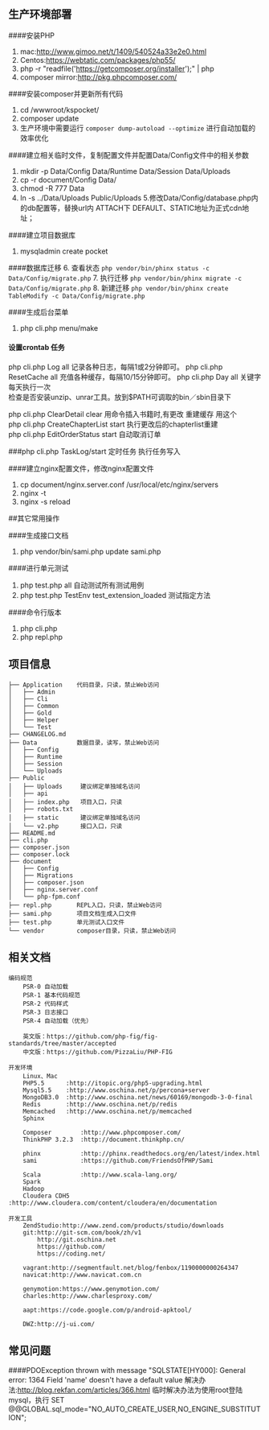 
## 生产环境部署

####安装PHP
1. mac:http://www.gimoo.net/t/1409/540524a33e2e0.html
2. Centos:https://webtatic.com/packages/php55/
3. php -r "readfile('https://getcomposer.org/installer');" | php
4. composer mirror:http://pkg.phpcomposer.com/

####安装composer并更新所有代码
1. cd /wwwroot/kspocket/
2. composer update
3. 生产环境中需要运行 `composer dump-autoload --optimize` 进行自动加载的效率优化

####建立相关临时文件，复制配置文件并配置Data/Config文件中的相关参数
1. mkdir -p Data/Config  Data/Runtime Data/Session Data/Uploads
2. cp -r document/Config Data/
3. chmod -R 777 Data
4. ln -s ../Data/Uploads Public/Uploads
5.修改Data/Config/database.php内的db配置等，替换url内 ATTACH下 DEFAULT、STATIC地址为正式cdn地址；

####建立项目数据库
1. mysqladmin create pocket

####数据库迁移
6. 查看状态 `php vendor/bin/phinx status -c Data/Config/migrate.php`
7. 执行迁移 `php vendor/bin/phinx migrate -c Data/Config/migrate.php`
8. 新建迁移 `php vendor/bin/phinx create TableModify -c Data/Config/migrate.php`

####生成后台菜单
1. php cli.php menu/make

#### 设置crontab 任务
php cli.php Log all  记录各种日志，每隔1或2分钟即可。
php cli.php ResetCache all   充值各种缓存，每隔10/15分钟即可。
php cli.php  Day all  关键字 每天执行一次      
检查是否安装unzip、unrar工具。放到$PATH可调取的bin／sbin目录下  

php cli.php ClearDetail clear 用命令插入书籍时,有更改 重建缓存 用这个  
php cli.php CreateChapterList start 执行更改后的chapterlist重建  
php cli.php EditOrderStatus start   自动取消订单  
 

###php cli.php TaskLog/start     定时任务 执行任务写入





####建立nginx配置文件，修改nginx配置文件
1. cp document/nginx.server.conf /usr/local/etc/nginx/servers
2. nginx -t
3. nginx -s reload

##其它常用操作

####生成接口文档
1. php vendor/bin/sami.php update sami.php

####进行单元测试
1. php test.php all 自动测试所有测试用例
2. php test.php TestEnv test_extension_loaded 测试指定方法

####命令行版本
1. php cli.php
2. php repl.php

## 项目信息
```
├── Application    代码目录，只读，禁止Web访问
│   ├── Admin
│   ├── Cli
│   ├── Common
│   ├── Gold
│   ├── Helper
│   └── Test
├── CHANGELOG.md
├── Data           数据目录，读写，禁止Web访问
│   ├── Config
│   ├── Runtime
│   ├── Session
│   └── Uploads
├── Public
│   ├── Uploads     建议绑定单独域名访问
│   ├── api
│   ├── index.php   项目入口，只读
│   ├── robots.txt  
│   ├── static      建议绑定单独域名访问
│   └── v2.php      接口入口，只读
├── README.md
├── cli.php
├── composer.json
├── composer.lock
├── document
│   ├── Config
│   ├── Migrations
│   ├── composer.json
│   ├── nginx.server.conf
│   └── php-fpm.conf
├── repl.php       REPL入口，只读，禁止Web访问
├── sami.php       项目文档生成入口文件
├── test.php       单元测试入口文件
└── vendor         composer目录，只读，禁止Web访问
```

## 相关文档

```
编码规范
    PSR-0 自动加载
    PSR-1 基本代码规范
    PSR-2 代码样式
    PSR-3 日志接口
    PSR-4 自动加载（优先）

    英文版：https://github.com/php-fig/fig-standards/tree/master/accepted
    中文版：https://github.com/PizzaLiu/PHP-FIG

开发环境
    Linux、Mac
    PHP5.5      :http://itopic.org/php5-upgrading.html
    Mysql5.5    :http://www.oschina.net/p/percona+server
    MongoDB3.0  :http://www.oschina.net/news/60169/mongodb-3-0-final
    Redis       :http://www.oschina.net/p/redis
    Memcached   :http://www.oschina.net/p/memcached
    Sphinx

    Composer        :http://www.phpcomposer.com/
    ThinkPHP 3.2.3  :http://document.thinkphp.cn/

    phinx           :http://phinx.readthedocs.org/en/latest/index.html
	sami            :https://github.com/FriendsOfPHP/Sami

    Scala           :http://www.scala-lang.org/
    Spark
    Hadoop
    Cloudera CDH5   :http://www.cloudera.com/content/cloudera/en/documentation

开发工具
    ZendStudio:http://www.zend.com/products/studio/downloads
    git:http://git-scm.com/book/zh/v1
        http://git.oschina.net
        https://github.com/
        https://coding.net/

    vagrant:http://segmentfault.net/blog/fenbox/1190000000264347
    navicat:http://www.navicat.com.cn

    genymotion:https://www.genymotion.com/
    charles:http://www.charlesproxy.com/

    aapt:https://code.google.com/p/android-apktool/

    DWZ:http://j-ui.com/
```

## 常见问题

####PDOException thrown with message &quot;SQLSTATE[HY000]: General error: 1364 Field 'name' doesn't have a default value
解决办法:http://blog.rekfan.com/articles/366.html
临时解决办法为使用root登陆mysql，执行 SET @@GLOBAL.sql_mode="NO_AUTO_CREATE_USER,NO_ENGINE_SUBSTITUTION";
